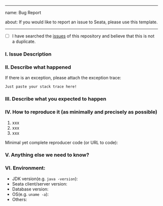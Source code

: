 <!--
    Licensed to the Apache Software Foundation (ASF) under one or more
    contributor license agreements.  See the NOTICE file distributed with
    this work for additional information regarding copyright ownership.
    The ASF licenses this file to You under the Apache License, Version 2.0
    (the "License"); you may not use this file except in compliance with
    the License.  You may obtain a copy of the License at

    http://www.apache.org/licenses/LICENSE-2.0
    
    Unless required by applicable law or agreed to in writing, software
    distributed under the License is distributed on an "AS IS" BASIS,
    WITHOUT WARRANTIES OR CONDITIONS OF ANY KIND, either express or implied.
    See the License for the specific language governing permissions and
    limitations under the License.
-->
---
name: Bug Report    

about: If you would like to report an issue to Seata, please use this template.

---
<!-- Please do not use this issue template to report security vulnerabilities but refer to our [security policy](https://github.com/seata/seata/security/policy). -->

- [ ] I have searched the [issues](https://github.com/seata/seata/issues) of this repository and believe that this is not a duplicate.

### Ⅰ. Issue Description


### Ⅱ. Describe what happened

  If there is an exception, please attach the exception trace:

```
Just paste your stack trace here!
```


### Ⅲ. Describe what you expected to happen


### Ⅳ. How to reproduce it (as minimally and precisely as possible)

1. xxx
2. xxx
3. xxx

Minimal yet complete reproducer code (or URL to code):



### Ⅴ. Anything else we need to know?


### Ⅵ. Environment:

- JDK version(e.g. `java -version`):
- Seata client/server version:  
- Database version:
- OS(e.g. `uname -a`):
- Others: